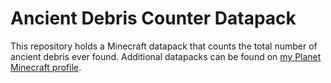 # Ancient Debris Counter Datapack
This repository holds a Minecraft datapack that counts the total number of ancient debris ever found.
Additional datapacks can be found on [my Planet Minecraft profile](https://www.planetminecraft.com/member/classyelm/).
